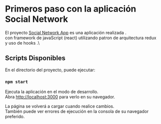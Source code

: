 # Primeros paso con la aplicación Social Network

El proyecto [Social Network App](https://gabo31102.github.io/auth/login) es una aplicación realizada .\
con framework de javaScript (react) utilizando patron de arquitectura redux y uso de hooks .\


##  Scripts Disponibles

En el directorio del proyecto, puede ejecutar:

### `npm start`

Ejecuta la aplicación en el modo de desarrollo.\
Abra [http://localhost:3000](http://localhost:3000) para verlo en su navegador.

La página se volverá a cargar cuando realice cambios.\
También puede ver errores de ejecución en la consola de su navegador preferido.

